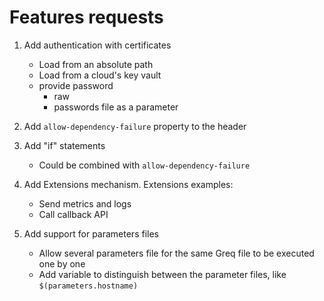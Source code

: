 # Features requests

1. Add authentication with certificates
    - Load from an absolute path
    - Load from a cloud's key vault
    - provide password
        * raw
        * passwords file as a parameter

2. Add `allow-dependency-failure` property to the header

3. Add "if" statements
    - Could be combined with `allow-dependency-failure`

4. Add Extensions mechanism. Extensions examples:
    - Send metrics and logs
    - Call callback API

5. Add support for parameters files
    - Allow several parameters file for the same Greq file to be executed one by one
    - Add variable to distinguish between the parameter files, like `$(parameters.hostname)`
